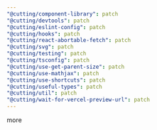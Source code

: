 ```yaml
---
"@cutting/component-library": patch
"@cutting/devtools": patch
"@cutting/eslint-config": patch
"@cutting/hooks": patch
"@cutting/react-abortable-fetch": patch
"@cutting/svg": patch
"@cutting/testing": patch
"@cutting/tsconfig": patch
"@cutting/use-get-parent-size": patch
"@cutting/use-mathjax": patch
"@cutting/use-shortcuts": patch
"@cutting/useful-types": patch
"@cutting/util": patch
"@cutting/wait-for-vercel-preview-url": patch
---
```


more
